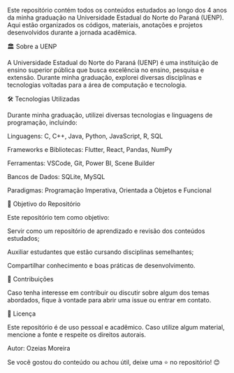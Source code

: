 Este repositório contém todos os conteúdos estudados ao longo dos 4 anos da minha graduação na Universidade Estadual do Norte do Paraná (UENP). Aqui estão organizados os códigos, materiais, anotações e projetos desenvolvidos durante a jornada acadêmica.

🏛 Sobre a UENP

A Universidade Estadual do Norte do Paraná (UENP) é uma instituição de ensino superior pública que busca excelência no ensino, pesquisa e extensão. Durante minha graduação, explorei diversas disciplinas e tecnologias voltadas para a área de computação e tecnologia.

🛠 Tecnologias Utilizadas

Durante minha graduação, utilizei diversas tecnologias e linguagens de programação, incluindo:

Linguagens: C, C++, Java, Python, JavaScript, R, SQL

Frameworks e Bibliotecas: Flutter, React, Pandas, NumPy

Ferramentas: VSCode, Git, Power BI, Scene Builder

Bancos de Dados: SQLite, MySQL

Paradigmas: Programação Imperativa, Orientada a Objetos e Funcional

🎯 Objetivo do Repositório

Este repositório tem como objetivo:

Servir como um repositório de aprendizado e revisão dos conteúdos estudados;

Auxiliar estudantes que estão cursando disciplinas semelhantes;

Compartilhar conhecimento e boas práticas de desenvolvimento.

🤝 Contribuições

Caso tenha interesse em contribuir ou discutir sobre algum dos temas abordados, fique à vontade para abrir uma issue ou entrar em contato.

📜 Licença

Este repositório é de uso pessoal e acadêmico. Caso utilize algum material, mencione a fonte e respeite os direitos autorais.

Autor: Ozeias Moreira

Se você gostou do conteúdo ou achou útil, deixe uma ⭐ no repositório! 😊

